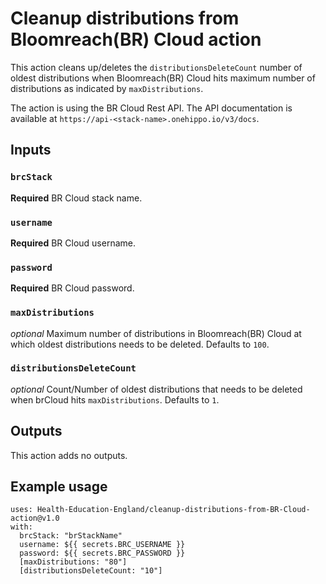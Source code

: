 # Cleanup distributions from Bloomreach(BR) Cloud action
This action cleans up/deletes the `distributionsDeleteCount` number of oldest distributions when Bloomreach(BR) Cloud hits maximum number of distributions as indicated by `maxDistributions`.

The action is using the BR Cloud Rest API. The API documentation is available at `https://api-<stack-name>.onehippo.io/v3/docs`.

## Inputs

### `brcStack`

**Required** BR Cloud stack name.

### `username`

**Required** BR Cloud username.

### `password`

**Required** BR Cloud password.

### `maxDistributions`

_optional_ Maximum number of distributions in Bloomreach(BR) Cloud at which oldest distributions needs to be deleted. Defaults to `100`.

### `distributionsDeleteCount`

_optional_ Count/Number of oldest distributions that needs to be deleted when brCloud hits `maxDistributions`. Defaults to `1`.

## Outputs
This action adds no outputs.

## Example usage

```
uses: Health-Education-England/cleanup-distributions-from-BR-Cloud-action@v1.0
with:
  brcStack: "brStackName"
  username: ${{ secrets.BRC_USERNAME }}
  password: ${{ secrets.BRC_PASSWORD }}
  [maxDistributions: "80"]
  [distributionsDeleteCount: "10"]
```
